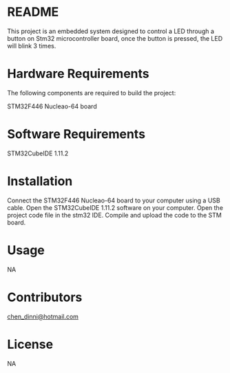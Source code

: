 # README
This project is an embedded system designed to control a LED through a button on Stm32 microcontroller board,
once the button is pressed, the LED will blink 3 times.

# Hardware Requirements
The following components are required to build the project:

STM32F446 Nucleao-64 board

# Software Requirements
STM32CubeIDE 1.11.2

# Installation

Connect the STM32F446 Nucleao-64 board to your computer using a USB cable.
Open the  STM32CubeIDE 1.11.2 software on your computer.
Open the project code file in the stm32 IDE.
Compile and upload the code to the STM board.

# Usage
NA

# Contributors
chen_dinni@hotmail.com

# License
NA
